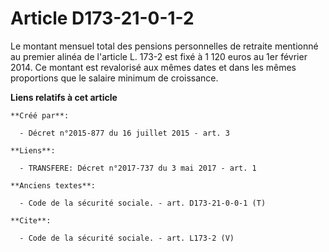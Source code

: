 # Article D173-21-0-1-2

Le montant mensuel total des pensions personnelles de retraite mentionné au premier alinéa de l'article L. 173-2 est fixé à 1
120 euros au 1er février 2014. Ce montant est revalorisé aux mêmes dates et dans les mêmes proportions que le salaire minimum
de croissance.

**Liens relatifs à cet article**

	**Créé par**:

	  - Décret n°2015-877 du 16 juillet 2015 - art. 3

	**Liens**:

	  - TRANSFERE: Décret n°2017-737 du 3 mai 2017 - art. 1

	**Anciens textes**:

	  - Code de la sécurité sociale. - art. D173-21-0-0-1 (T)

	**Cite**:

	  - Code de la sécurité sociale. - art. L173-2 (V)
